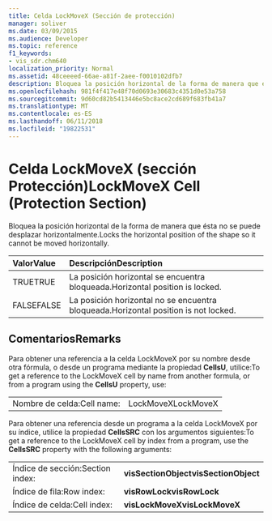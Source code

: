 ```yaml
---
title: Celda LockMoveX (Sección de protección)
manager: soliver
ms.date: 03/09/2015
ms.audience: Developer
ms.topic: reference
f1_keywords:
- vis_sdr.chm640
localization_priority: Normal
ms.assetid: 48ceeeed-66ae-a81f-2aee-f0010102dfb7
description: Bloquea la posición horizontal de la forma de manera que ésta no se puede desplazar horizontalmente.
ms.openlocfilehash: 981f4f417e48f70d0693e30683c4351d0e53a758
ms.sourcegitcommit: 9d60cd82b5413446e5bc8ace2cd689f683fb41a7
ms.translationtype: MT
ms.contentlocale: es-ES
ms.lasthandoff: 06/11/2018
ms.locfileid: "19822531"
---
```

# <a name="lockmovex-cell-protection-section"></a><span data-ttu-id="db089-103">Celda LockMoveX (sección Protección)</span><span class="sxs-lookup"><span data-stu-id="db089-103">LockMoveX Cell (Protection Section)</span></span>

<span data-ttu-id="db089-104">Bloquea la posición horizontal de la forma de manera que ésta no se puede desplazar horizontalmente.</span><span class="sxs-lookup"><span data-stu-id="db089-104">Locks the horizontal position of the shape so it cannot be moved horizontally.</span></span>
  
|<span data-ttu-id="db089-105">**Valor**</span><span class="sxs-lookup"><span data-stu-id="db089-105">**Value**</span></span>|<span data-ttu-id="db089-106">**Descripción**</span><span class="sxs-lookup"><span data-stu-id="db089-106">**Description**</span></span>|
|:-----|:-----|
| <span data-ttu-id="db089-107">TRUE</span><span class="sxs-lookup"><span data-stu-id="db089-107">TRUE</span></span>  <br/> | <span data-ttu-id="db089-108">La posición horizontal se encuentra bloqueada.</span><span class="sxs-lookup"><span data-stu-id="db089-108">Horizontal position is locked.</span></span>  <br/> |
| <span data-ttu-id="db089-109">FALSE</span><span class="sxs-lookup"><span data-stu-id="db089-109">FALSE</span></span>  <br/> | <span data-ttu-id="db089-110">La posición horizontal no se encuentra bloqueada.</span><span class="sxs-lookup"><span data-stu-id="db089-110">Horizontal position is not locked.</span></span>  <br/> |
   
## <a name="remarks"></a><span data-ttu-id="db089-111">Comentarios</span><span class="sxs-lookup"><span data-stu-id="db089-111">Remarks</span></span>

<span data-ttu-id="db089-112">Para obtener una referencia a la celda LockMoveX por su nombre desde otra fórmula, o desde un programa mediante la propiedad **CellsU**, utilice:</span><span class="sxs-lookup"><span data-stu-id="db089-112">To get a reference to the LockMoveX cell by name from another formula, or from a program using the **CellsU** property, use:</span></span> 
  
|||
|:-----|:-----|
| <span data-ttu-id="db089-113">Nombre de celda:</span><span class="sxs-lookup"><span data-stu-id="db089-113">Cell name:</span></span>  <br/> | <span data-ttu-id="db089-114">LockMoveX</span><span class="sxs-lookup"><span data-stu-id="db089-114">LockMoveX</span></span>  <br/> |
   
<span data-ttu-id="db089-115">Para obtener una referencia desde un programa a la celda LockMoveX por su índice, utilice la propiedad **CellsSRC** con los argumentos siguientes:</span><span class="sxs-lookup"><span data-stu-id="db089-115">To get a reference to the LockMoveX cell by index from a program, use the **CellsSRC** property with the following arguments:</span></span> 
  
|||
|:-----|:-----|
| <span data-ttu-id="db089-116">Índice de sección:</span><span class="sxs-lookup"><span data-stu-id="db089-116">Section index:</span></span>  <br/> |<span data-ttu-id="db089-117">**visSectionObject**</span><span class="sxs-lookup"><span data-stu-id="db089-117">**visSectionObject**</span></span> <br/> |
| <span data-ttu-id="db089-118">Índice de fila:</span><span class="sxs-lookup"><span data-stu-id="db089-118">Row index:</span></span>  <br/> |<span data-ttu-id="db089-119">**visRowLock**</span><span class="sxs-lookup"><span data-stu-id="db089-119">**visRowLock**</span></span> <br/> |
| <span data-ttu-id="db089-120">Índice de celda:</span><span class="sxs-lookup"><span data-stu-id="db089-120">Cell index:</span></span>  <br/> |<span data-ttu-id="db089-121">**visLockMoveX**</span><span class="sxs-lookup"><span data-stu-id="db089-121">**visLockMoveX**</span></span> <br/> |
   

